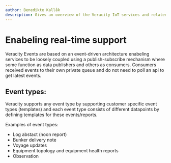 ```yaml
---
author: Benedikte Kallåk
description: Gives an overview of the Veracity IoT services and related components.
---
```


# Enabeling real-time support
Veracity Events are based on an event-driven architecture enabeling services to be loosely coupled using a publish-subscribe mechanism where some function as data publishers and others as consumers. Consumers received events to their own private queue and do not need to poll an api to get latest events.

## Event types:
Veracity supports any event type by supporting customer specific event types (templates) and each event type consists of different datapoints by defining templates for these events/reports.  

Examples of event types:
- Log abstact (noon report)
- Bunker delivery note
- Voyage updates
- Equipment topology and equipment health reports
- Observation

